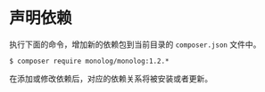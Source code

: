 # 声明依赖

执行下面的命令，增加新的依赖包到当前目录的 `composer.json` 文件中。

```shell
$ composer require monolog/monolog:1.2.*
```

在添加或修改依赖后，对应的依赖关系将被安装或者更新。